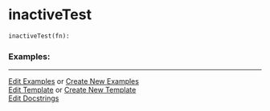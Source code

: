 # <a id="Peeves.TestUtils.inactiveTest">inactiveTest</a>

```python
inactiveTest(fn): 
```
 

### Examples: 


___

[Edit Examples](https://github.com/McCoyGroup/References/edit/gh-pages/Documentation/examples/Peeves/TestUtils/inactiveTest.md) or 
[Create New Examples](https://github.com/McCoyGroup/References/new/gh-pages/?filename=Documentation/examples/Peeves/TestUtils/inactiveTest.md) <br/>
[Edit Template](https://github.com/McCoyGroup/References/edit/gh-pages/Documentation/templates/Peeves/TestUtils/inactiveTest.md) or 
[Create New Template](https://github.com/McCoyGroup/References/new/gh-pages/?filename=Documentation/templates/Peeves/TestUtils/inactiveTest.md) <br/>
[Edit Docstrings](https://github.com/McCoyGroup/Peeves/edit/master/TestUtils.py?message=Update%20Docs)